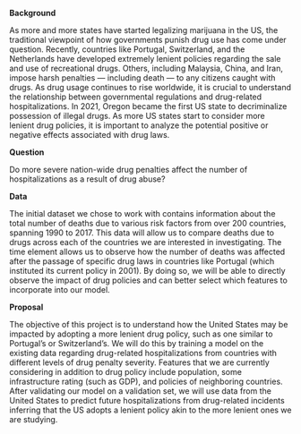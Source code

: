 **Background**

As more and more states have started legalizing marijuana in the US, the traditional viewpoint of how governments punish drug use has come under question. Recently, countries like Portugal, Switzerland, and the Netherlands have developed extremely lenient policies regarding the sale and use of recreational drugs. Others, including Malaysia, China, and Iran, impose harsh penalties — including death — to any citizens caught with drugs. As drug usage continues to rise worldwide, it is crucial to understand the relationship between governmental regulations and drug-related hospitalizations. In 2021, Oregon became the first US state to decriminalize possession of illegal drugs. As more US states start to consider more lenient drug policies, it is important to analyze the potential positive or negative effects associated with drug laws.


**Question**

Do more severe nation-wide drug penalties affect the number of hospitalizations as a result of drug abuse?


**Data**

The initial dataset we chose to work with contains information about the total number of deaths due to various risk factors from over 200 countries, spanning 1990 to 2017. This data will allow us to compare deaths due to drugs across each of the countries we are interested in investigating. The time element allows us to observe how the number of deaths was affected after the passage of specific drug laws in countries like Portugal (which instituted its current policy in 2001). By doing so, we will be able to directly observe the impact of drug policies and can better select which features to incorporate into our model.


**Proposal**

The objective of this project is to understand how the United States may be impacted by adopting a more lenient drug policy, such as one similar to Portugal’s or Switzerland’s. We will do this by training a model on the existing data regarding drug-related hospitalizations from countries with different levels of drug penalty severity. Features that we are currently considering in addition to drug policy include population, some infrastructure rating (such as GDP), and policies of neighboring countries. After validating our model on a validation set, we will use data from the United States to predict future hospitalizations from drug-related incidents inferring that the US adopts a lenient policy akin to the more lenient ones we are studying.
